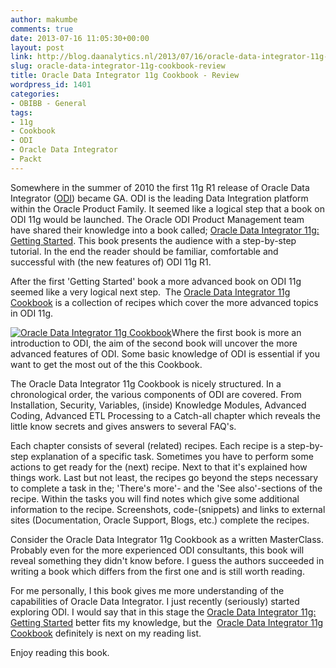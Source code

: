 ```yaml
---
author: makumbe
comments: true
date: 2013-07-16 11:05:30+00:00
layout: post
link: http://blog.daanalytics.nl/2013/07/16/oracle-data-integrator-11g-cookbook-review/
slug: oracle-data-integrator-11g-cookbook-review
title: Oracle Data Integrator 11g Cookbook - Review
wordpress_id: 1401
categories:
- OBIBB - General
tags:
- 11g
- Cookbook
- ODI
- Oracle Data Integrator
- Packt
---
```


Somewhere in the summer of 2010 the first 11g R1 release of Oracle Data Integrator ([ODI](http://www.oracle.com/technetwork/middleware/data-integrator/overview/index.html)) became GA. ODI is the leading Data Integration platform within the Oracle Product Family. It seemed like a logical step that a book on ODI 11g would be launched. The Oracle ODI Product Management team have shared their knowledge into a book called; [Oracle Data Integrator 11g: Getting Started](http://www.amazon.com/gp/product/184968068X/ref=as_li_ss_tl?ie=UTF8&tag=oracledi-20&linkCode=as2&camp=217153&creative=399701&creativeASIN=184968068X). This book presents the audience with a step-by-step tutorial. In the end the reader should be familiar, comfortable and successful with (the new features of) ODI 11g R1.

After the first 'Getting Started' book a more advanced book on ODI 11g seemed like a very logical next step.  The [Oracle Data Integrator 11g Cookbook](//www.packtpub.com/oracle-data-integrator-11g-cookbook/book) is a collection of recipes which cover the more advanced topics in ODI 11g.

[![Oracle Data Integrator 11g Cookbook](http://obibb.files.wordpress.com/2013/07/oracle-data-integrator-11g-cookbook.png)](http://obibb.files.wordpress.com/2013/07/oracle-data-integrator-11g-cookbook.png)Where the first book is more an introduction to ODI, the aim of the second book will uncover the more advanced features of ODI. Some basic knowledge of ODI is essential if you want to get the most out of the this Cookbook.

The Oracle Data Integrator 11g Cookbook is nicely structured. In a chronological order, the various components of ODI are covered. From Installation, Security, Variables, (inside) Knowledge Modules, Advanced Coding, Advanced ETL Processing to a Catch-all chapter which reveals the little know secrets and gives answers to several FAQ's.

Each chapter consists of several (related) recipes. Each recipe is a step-by-step explanation of a specific task. Sometimes you have to perform some actions to get ready for the (next) recipe. Next to that it's explained how things work. Last but not least, the recipes go beyond the steps necessary to complete a task in the; 'There's more'- and the 'See also'-sections of the recipe. Within the tasks you will find notes which give some additional information to the recipe. Screenshots, code-(snippets) and links to external sites (Documentation, Oracle Support, Blogs, etc.) complete the recipes.

Consider the Oracle Data Integrator 11g Cookbook as a written MasterClass. Probably even for the more experienced ODI consultants, this book will reveal something they didn't know before. I guess the authors succeeded in writing a book which differs from the first one and is still worth reading.

For me personally, I this book gives me more understanding of the capabilities of Oracle Data Integrator. I just recently (seriously) started exploring ODI. I would say that in this stage the [Oracle Data Integrator 11g: Getting Started](http://www.amazon.com/gp/product/184968068X/ref=as_li_ss_tl?ie=UTF8&tag=oracledi-20&linkCode=as2&camp=217153&creative=399701&creativeASIN=184968068X) better fits my knowledge, but the  [Oracle Data Integrator 11g Cookbook](//www.packtpub.com/oracle-data-integrator-11g-cookbook/book) definitely is next on my reading list.

Enjoy reading this book.
